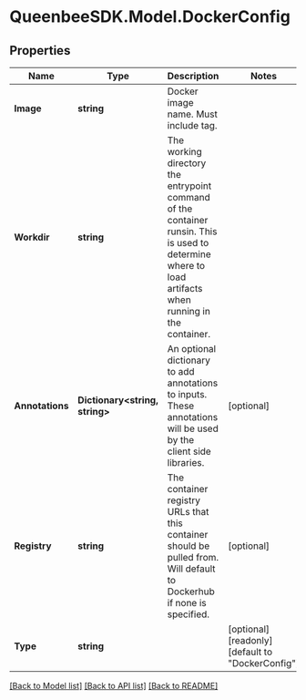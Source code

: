 
# QueenbeeSDK.Model.DockerConfig

## Properties

Name | Type | Description | Notes
------------ | ------------- | ------------- | -------------
**Image** | **string** | Docker image name. Must include tag. | 
**Workdir** | **string** | The working directory the entrypoint command of the container runsin. This is used to determine where to load artifacts when running in the container. | 
**Annotations** | **Dictionary&lt;string, string&gt;** | An optional dictionary to add annotations to inputs. These annotations will be used by the client side libraries. | [optional] 
**Registry** | **string** | The container registry URLs that this container should be pulled from. Will default to Dockerhub if none is specified. | [optional] 
**Type** | **string** |  | [optional] [readonly] [default to "DockerConfig"]

[[Back to Model list]](../README.md#documentation-for-models)
[[Back to API list]](../README.md#documentation-for-api-endpoints)
[[Back to README]](../README.md)

